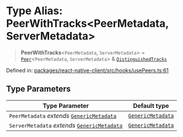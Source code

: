 # Type Alias: PeerWithTracks\<PeerMetadata, ServerMetadata\>

> **PeerWithTracks**\<`PeerMetadata`, `ServerMetadata`\> = [`Peer`](Peer.md)\<`PeerMetadata`, `ServerMetadata`\> & [`DistinguishedTracks`](DistinguishedTracks.md)

Defined in: [packages/react-native-client/src/hooks/usePeers.ts:61](https://github.com/fishjam-cloud/mobile-client-sdk/blob/76d05a6e62b137b02043a8a00ca762ff218a64b5/packages/react-native-client/src/hooks/usePeers.ts#L61)

## Type Parameters

| Type Parameter | Default type |
| ------ | ------ |
| `PeerMetadata` *extends* [`GenericMetadata`](GenericMetadata.md) | [`GenericMetadata`](GenericMetadata.md) |
| `ServerMetadata` *extends* [`GenericMetadata`](GenericMetadata.md) | [`GenericMetadata`](GenericMetadata.md) |

